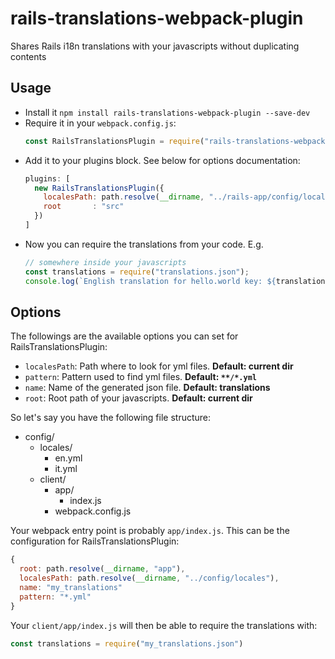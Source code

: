# rails-translations-webpack-plugin

Shares Rails i18n translations with your javascripts without duplicating contents

## Usage

- Install it `npm install rails-translations-webpack-plugin --save-dev`
- Require it in your `webpack.config.js`:
  ```js
  const RailsTranslationsPlugin = require("rails-translations-webpack-plugin");
  ```
- Add it to your plugins block. See below for options documentation:
  ```js
  plugins: [
    new RailsTranslationsPlugin({
      localesPath: path.resolve(__dirname, "../rails-app/config/locales"),
      root       : "src"
    })
  ]
  ```
- Now you can require the translations from your code. E.g.
  ```js
  // somewhere inside your javascripts
  const translations = require("translations.json");
  console.log(`English translation for hello.world key: ${translations["en"]["hello.world"]}`)
  ```

## Options

The followings are the available options you can set for RailsTranslationsPlugin:

- `localesPath`: Path where to look for yml files. __Default: current dir__
- `pattern`: Pattern used to find yml files. __Default: `**/*.yml`__
- `name`: Name of the generated json file. __Default: translations__
- `root`: Root path of your javascripts. __Default: current dir__

So let's say you have the following file structure:

- config/
  - locales/
    - en.yml
    - it.yml
  - client/
    - app/
      - index.js
    - webpack.config.js

Your webpack entry point is probably `app/index.js`. This can be the configuration for RailsTranslationsPlugin:

```js
{
  root: path.resolve(__dirname, "app"),
  localesPath: path.resolve(__dirname, "../config/locales"),
  name: "my_translations"
  pattern: "*.yml"
}
```

Your `client/app/index.js` will then be able to require the translations with:

```js
const translations = require("my_translations.json")
```
